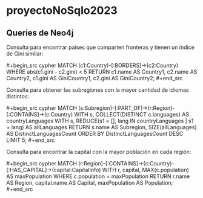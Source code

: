 # proyectoNoSqlo2023


## Queries de Neo4j
Consulta para encontrar países que comparten fronteras y tienen un índice de Gini similar:

#+begin_src cypher
  MATCH (c1:Country)-[:BORDERS]->(c2:Country)
  WHERE abs(c1.gini - c2.gini) < 5
  RETURN c1.name AS Country1, c2.name AS Country2, c1.gini AS GiniCountry1, c2.gini AS GiniCountry2;
#+end_src

Consulta para obtener las subregiones con la mayor cantidad de idiomas distintos:

#+begin_src cypher
  MATCH (s:Subregion)-[:PART_OF]->(r:Region)-[:CONTAINS]->(c:Country)
  WITH s, COLLECT(DISTINCT c.languages) AS countryLanguages
  WITH s, REDUCE(s1 = [], lang IN countryLanguages | s1 + lang) AS allLanguages
  RETURN s.name AS Subregion, SIZE(allLanguages) AS DistinctLanguagesCount
  ORDER BY DistinctLanguagesCount DESC
  LIMIT 5;
#+end_src

Consulta para encontrar la capital con la mayor población en cada región:

#+begin_src cypher
  MATCH (r:Region)-[:CONTAINS]->(c:Country)-[:HAS_CAPITAL]->(capital:CapitalInfo)
  WITH r, capital, MAX(c.population) AS maxPopulation
  WHERE c.population = maxPopulation
  RETURN r.name AS Region, capital.name AS Capital, maxPopulation AS Population;
#+end_src
